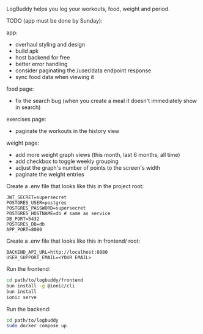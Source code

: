LogBuddy helps you log your workouts, food, weight and period.

TODO (app must be done by Sunday):

app:
- overhaul styling and design
- build apk
- host backend for free
- better error handling
- consider paginating the /user/data endpoint response
- sync food data when viewing it

food page:
- fix the search bug (when you create a meal it doesn't immediately show in search)

exercises page:
- paginate the workouts in the history view

weight page:
- add more weight graph views (this month, last 6 months, all time)
- add checkbox to toggle weekly grouping
- adjust the graph's number of points to the screen's width
- paginate the weight entries

Create a .env file that looks like this in the project root:
```.env
JWT_SECRET=supersecret
POSTGRES_USER=postgres
POSTGRES_PASSWORD=supersecret
POSTGRES_HOSTNAME=db # same as service
DB_PORT=5432
POSTGRES_DB=db
APP_PORT=8080
```

Create a .env file that looks like this in frontend/ root:
```.env
BACKEND_API_URL=http://localhost:8080
USER_SUPPORT_EMAIL=<YOUR EMAIL>
```

Run the frontend:
```bash
cd path/to/logbuddy/frontend
bun install -g @ionic/cli
bun install
ionic serve
```

Run the backend:
```bash
cd path/to/logbuddy
sudo docker compose up
```